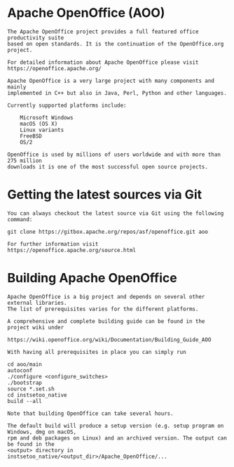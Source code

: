 
Apache OpenOffice (AOO)
=======================

    The Apache OpenOffice project provides a full featured office productivity suite
    based on open standards. It is the continuation of the OpenOffice.org project.

    For detailed information about Apache OpenOffice please visit
    https://openoffice.apache.org/

    Apache OpenOffice is a very large project with many components and mainly
    implemented in C++ but also in Java, Perl, Python and other languages.

    Currently supported platforms include:

        Microsoft Windows
        macOS (OS X)
        Linux variants
        FreeBSD
        OS/2

    OpenOffice is used by millions of users worldwide and with more than 275 million
    downloads it is one of the most successful open source projects.

Getting the latest sources via Git
==================================

    You can always checkout the latest source via Git using the following
    command:

    git clone https://gitbox.apache.org/repos/asf/openoffice.git aoo

    For further information visit https://openoffice.apache.org/source.html

Building Apache OpenOffice
==========================

    Apache OpenOffice is a big project and depends on several other external libraries.
    The list of prerequisites varies for the different platforms.

    A comprehensive and complete building guide can be found in the project wiki under

    https://wiki.openoffice.org/wiki/Documentation/Building_Guide_AOO

    With having all prerequisites in place you can simply run

    cd aoo/main
    autoconf
    ./configure <configure_switches>
    ./bootstrap
    source *.set.sh
    cd instsetoo_native
    build --all

    Note that building OpenOffice can take several hours.

    The default build will produce a setup version (e.g. setup program on Windows, dmg on macOS,
    rpm and deb packages on Linux) and an archived version. The output can be found in the
    <output> directory in instsetoo_native/<output_dir>/Apache_OpenOffice/...

